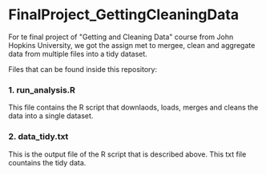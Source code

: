 # FinalProject_GettingCleaningData

For te final project of "Getting and Cleaning Data" course from John Hopkins University, we got the assign met to mergee, clean and aggregate data from multiple files into a tidy dataset.

Files that can be found inside this repository:

### 1. run_analysis.R
This file contains the R script that downlaods, loads, merges and cleans the data into a single dataset.

### 2. data_tidy.txt
This is the output file of the R script that is described above. This txt file countains the tidy data.
